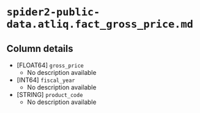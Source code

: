 # `spider2-public-data.atliq.fact_gross_price.md`

## Column details

* [FLOAT64]    `gross_price`
  - No description available
* [INT64]    `fiscal_year`
  - No description available
* [STRING]    `product_code`
  - No description available

